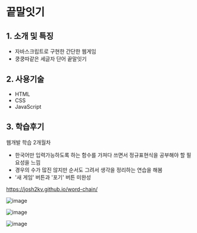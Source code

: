 # 끝말잇기

## 1. 소개 및 특징
- 자바스크립트로 구현한 간단한 웹게임
- 쿵쿵따같은 세글자 단어 끝말잇기

## 2. 사용기술
- HTML
- CSS
- JavaScript

## 3. 학습후기
웹개발 학습 2개월차
- 한국어만 입력가능하도록 하는 함수를 가져다 쓰면서 정규표현식을 공부해야 할 필요성을 느낌
- 경우의 수가 많진 않지만 순서도 그려서 생각을 정리하는 연습을 해봄
- '새 게임' 버튼과 '포기' 버튼 미완성

https://josh2kv.github.io/word-chain/

![image](https://user-images.githubusercontent.com/79514508/113465486-edc23680-93f9-11eb-9a2a-24bab5700c5a.png)

![image](https://user-images.githubusercontent.com/79514508/113465434-91f7ad80-93f9-11eb-860b-013430e25d73.png)


![image](https://user-images.githubusercontent.com/79514508/113300380-79857700-92c3-11eb-98a9-c486a7df8d14.png)

